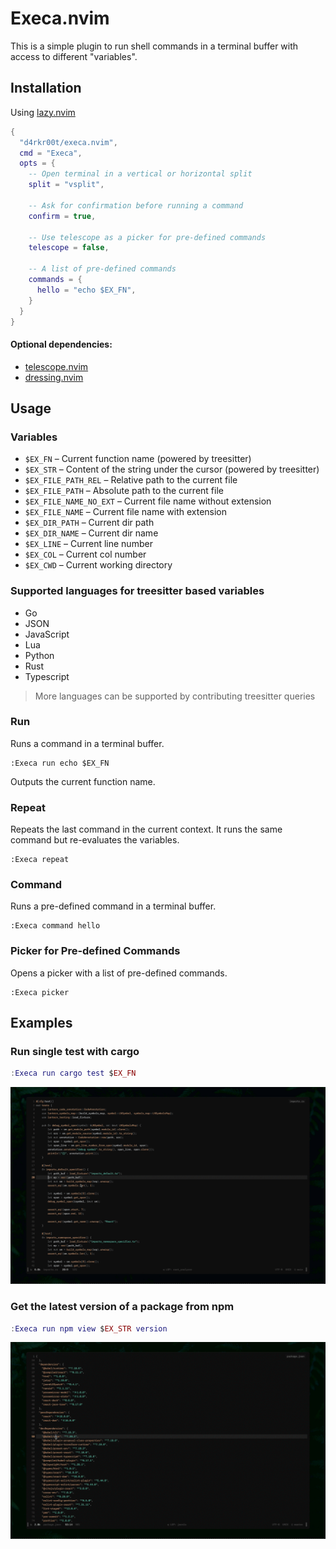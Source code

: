 # Execa.nvim

This is a simple plugin to run shell commands in a terminal buffer with access to different "variables".

## Installation

Using [lazy.nvim](https://github.com/folke/lazy.nvim)

```lua
{
  "d4rkr00t/execa.nvim",
  cmd = "Execa",
  opts = {
    -- Open terminal in a vertical or horizontal split
    split = "vsplit",

    -- Ask for confirmation before running a command
    confirm = true,

    -- Use telescope as a picker for pre-defined commands
    telescope = false,

    -- A list of pre-defined commands
    commands = {
      hello = "echo $EX_FN",
    }
  }
}
```

#### Optional dependencies:

- [telescope.nvim](https://github.com/nvim-telescope/telescope.nvim)
- [dressing.nvim](https://github.com/stevearc/dressing.nvim)

## Usage

### Variables

- `$EX_FN` – Current function name (powered by treesitter)
- `$EX_STR` – Content of the string under the cursor (powered by treesitter)
- `$EX_FILE_PATH_REL` – Relative path to the current file
- `$EX_FILE_PATH` – Absolute path to the current file
- `$EX_FILE_NAME_NO_EXT` – Current file name without extension
- `$EX_FILE_NAME` – Current file name with extension
- `$EX_DIR_PATH` – Current dir path
- `$EX_DIR_NAME` – Current dir name
- `$EX_LINE` – Current line number
- `$EX_COL` – Current col number
- `$EX_CWD` – Current working directory

### Supported languages for treesitter based variables

- Go
- JSON
- JavaScript
- Lua
- Python
- Rust
- Typescript

> More languages can be supported by contributing treesitter queries

### Run

Runs a command in a terminal buffer.

```vim
:Execa run echo $EX_FN
```

Outputs the current function name.

### Repeat

Repeats the last command in the current context. It runs the same command but re-evaluates the variables.

```vim
:Execa repeat
```

### Command

Runs a pre-defined command in a terminal buffer.

```vim
:Execa command hello
```

### Picker for Pre-defined Commands

Opens a picker with a list of pre-defined commands.

```vim
:Execa picker
```

## Examples

### Run single test with cargo

```lua
:Execa run cargo test $EX_FN
```

![Execa Cargo Test](./assets/execa_cargo_test.gif)

### Get the latest version of a package from npm

```lua
:Execa run npm view $EX_STR version
```

![Execa NPM](./assets/execa_npm.gif)
